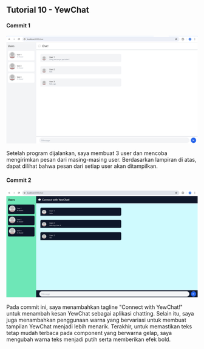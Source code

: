 ## Tutorial 10 - YewChat

#### Commit 1
![Commit 1](/img/commit1.png)

Setelah program dijalankan, saya membuat 3 user dan mencoba mengirimkan pesan dari masing-masing user. Berdasarkan lampiran di atas, dapat dilihat bahwa pesan dari setiap user akan ditampilkan.

#### Commit 2
![Commit 2](/img/commit2.png)

Pada commit ini, saya menambahkan tagline "Connect with YewChat!" untuk menambah kesan YewChat sebagai aplikasi chatting. Selain itu, saya juga menambahkan penggunaan warna yang bervariasi untuk membuat tampilan YewChat menjadi lebih menarik. Terakhir, untuk memastikan teks tetap mudah terbaca pada component yang berwarna gelap, saya mengubah warna teks menjadi putih serta memberikan efek bold.